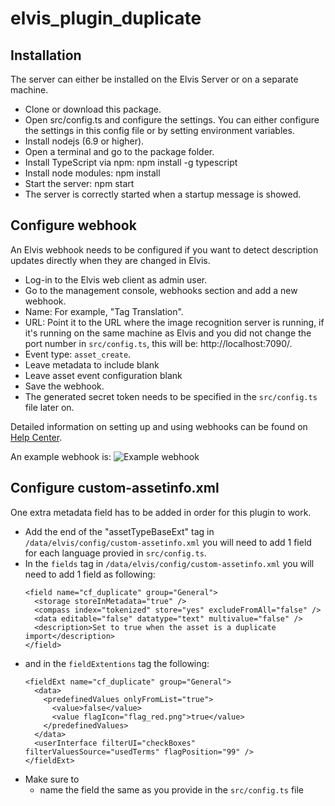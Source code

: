 # elvis_plugin_duplicate

## Installation
The server can either be installed on the Elvis Server or on a separate machine.

* Clone or download this package.
* Open src/config.ts and configure the settings. You can either configure the settings in this config file or by setting environment variables.
* Install nodejs (6.9 or higher).
* Open a terminal and go to the package folder.
* Install TypeScript via npm: npm install -g typescript
* Install node modules: npm install
* Start the server: npm start
* The server is correctly started when a startup message is showed.

## Configure webhook
An Elvis webhook needs to be configured if you want to detect description updates directly when they are changed in Elvis. 

- Log-in to the Elvis web client as admin user.
- Go to the management console, webhooks section and add a new webhook.
- Name: For example, "Tag Translation".
- URL: Point it to the URL where the image recognition server is running, if it's running on the same machine as Elvis and you did not change the port number in `src/config.ts`, this will be: http://localhost:7090/.
- Event type: `asset_create`.
- Leave metadata to include blank
- Leave asset event configuration blank
- Save the webhook.
- The generated secret token needs to be specified in the `src/config.ts` file later on.

Detailed information on setting up and using webhooks can be found on [Help Center](https://helpcenter.woodwing.com/hc/en-us/articles/115001884346).

An example webhook is:
![Example webhook](https://media.discordapp.net/attachments/549691540734476309/710136569691897923/unknown.png)

## Configure custom-assetinfo.xml
One extra metadata field has to be added in order for this plugin to work.
- Add the end of the "assetTypeBaseExt" tag in `/data/elvis/config/custom-assetinfo.xml` you will need to add 1 field for each language provied in `src/config.ts`.
- In the `fields` tag in `/data/elvis/config/custom-assetinfo.xml` you will need to add 1 field as following:
  ```
  <field name="cf_duplicate" group="General">
    <storage storeInMetadata="true" />
    <compass index="tokenized" store="yes" excludeFromAll="false" />
    <data editable="false" datatype="text" multivalue="false" />
    <description>Set to true when the asset is a duplicate import</description>
  </field>
  ```
- and in the `fieldExtentions` tag the following:
  ```
  <fieldExt name="cf_duplicate" group="General">
    <data>
      <predefinedValues onlyFromList="true">
        <value>false</value>
        <value flagIcon="flag_red.png">true</value>
      </predefinedValues>
    </data>
    <userInterface filterUI="checkBoxes" filterValuesSource="usedTerms" flagPosition="99" />
  </fieldExt>
  ```
- Make sure to
  - name the field the same as you provide in the `src/config.ts` file
